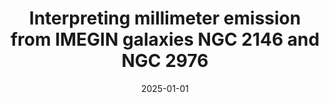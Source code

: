 ---
title: "Interpreting millimeter emission from IMEGIN galaxies NGC 2146 and NGC 2976"
collection: "publications"
category: "co_papers"
permalink: /publications/2025A&A693A88E
link: https://ui.adsabs.harvard.edu/abs/2025A&A...693A..88E/abstract
date: 2025-01-01
venue: "Astronomy and Astrophysics"
citation: "Ejlali, G., Tabatabaei, F. S., Roussel, H., et al. (2025), Astronomy and Astrophysics, 693, A88."
---